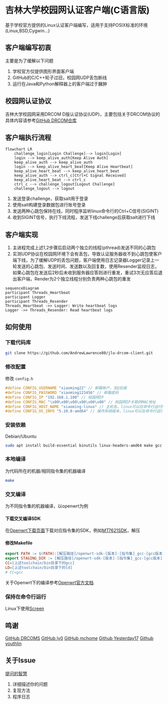 # 吉林大学校园网认证客户端(C语言版)

基于学校官方提供的Linux认证客户端编写，适用于支持POSIX标准的环境(Linux,BSD,Cygwin...)

## 客户端编写初衷

主要是为了缓解以下问题

1. 学校官方仅提供图形界面客户端
2. GitHub的C/C++轮子过旧，校园网UDP丢包断线
3. 运行在Java和Python解释器上的客户端过于臃肿

## 校园网认证协议

吉林大学校园网采用DRCOM D版认证协议(UDP)，主要包括关于DRCOM协议的具体内容请参考[GitHub DRCOM仓库](https://github.com/drcoms)

## 客户端执行流程

```mermaid
flowchart LR
    challenge_login[Login Challenge]--> login[Login] 
    login --> keep_alive_auth[Keep Alive Auth]
    keep_alive_auth --> keep_alive_auth
    login --> keep_alive_heart_beat[Keep Alive Heartbeat]
    keep_alive_heart_beat --> keep_alive_heart_beat
    keep_alive_auth --> ctrl_c[Ctrl+C Signal Received]
    keep_alive_heart_beat --> ctrl_c
    ctrl_c --> challenge_logout[Logout Challenge]
    challenge_logout --> logout
```

1. 发送登录challenge，获取salt用于登录
2. 使用salt构建登录数据包进行账号登录
3. 发送两种心跳包保持在线，同时程序监听linux命令行的Ctrl+C信号(SIGINT)
4. 收到SIGINT信号，执行下线流程，发送下线challenge后获取salt进行下线

## 客户端实现

1. 主进程完成上述1,2步骤后启动两个独立的线程(pthread)发送不同的心跳包
2. 实测UDP协议在校园网环境下会有丢包，导致认证服务器收不到心跳包使客户端下线，为了缓解UDP的丢包问题，客户端使用日志记录器Logger记录上一轮发送的心跳包、发送时间、发送数以及回复数，使用Resender监视日志，如果心跳包在发送后2秒后未收到服务器应答则进行重发，重试3次无应答后退出客户端，Render为2个独立线程分别负责两种心跳包的重发

```mermaid
sequenceDiagram
participant Threads_Heartbeat
participant Logger
participant Threads_Resender
Threads_Heartbeat ->> Logger: Write heartbeat logs
Logger ->> Threads_Resender: Read heartbeat logs

```

## 如何使用

### 下载代码库

```bash
git clone https://github.com/AndrewLawrence80/jlu-drcom-client.git
```

### 修改配置

修改 ``config.h``

``` cpp
#define CONFIG_USERNAME "xiaoming22" // 邮箱账户，无@后缀
#define CONFIG_PASSWORD "xiaoming123456" // 邮箱密码
#define CONFIG_IP "192.168.1.100" // 校园网IP
#define CONFIG_MAC "\x00\x00\x00\x00\x00\x00" // 校园网IP关联的MAC地址
#define CONFIG_HOST_NAME "xiaoming-linux" // 主机名，linux可以在命令行运行hostname
#define CONFIG_OS_INFO "5.10.0-amd64" // 操作系统版本，linux可以在命令行运行uname -r
```

### 安装依赖

Debian/Ubuntu

```bash
sudo apt install build-essential binutils linux-headers-amd64 make gcc
```

### 本地编译

为代码所在的机器/相同指令集的机器编译

```bash
make
```

### 交叉编译

为不同指令集的机器编译，以openwrt为例

#### 下载交叉编译SDK

在[Openwrt下载页面](https://downloads.openwrt.org/snapshots/targets/)下载对应指令集的SDK，例如[MT7621SDK](https://downloads.openwrt.org/snapshots/targets/ramips/mt7621/openwrt-sdk-ramips-mt7621_gcc-12.3.0_musl.Linux-x86_64.tar.xz)，解压

#### 修改Makefile

``` Makefile
export PATH := $(PATH):[解压路径]/openwrt-sdk-[版本]-[指令集]_gcc-[gcc版本]_[libc版本].Linux-x86_64/staging_dir/toolchain-[指令集]_gcc-[gcc版本]_[libc版本]/bin/
export STAGING_DIR := [解压路径]/openwrt-sdk-[版本]-[指令集]_gcc-[gcc版本]_[libc版本].Linux-x86_64/staging_dir/toolchain-[指令集]_gcc-[gcc版本]_[libc版本]/
CC=[上述toolchain/bin目录下的gcc]
LD=[上述toolchain/bin目录下的ld]
# CC=gcc
```

关于Openwrt下的编译参考[Openwrt官方文档](https://openwrt.org/docs/guide-developer/toolchain/crosscompile)

### 保持在命令行运行

Linux下使用[Screen](https://linuxize.com/post/how-to-use-linux-screen/)

## 鸣谢

[GitHub DRCOMS](https://github.com/drcoms/drcom-generic)
[GitHub ly0](https://github.com/ly0/jlu-drcom-client)
[GitHub mchome](https://github.com/mchome/dogcom)
[Github Yesterday17](https://github.com/Yesterday17/go-drcom-jlu)
[Github youthlin](https://github.com/youthlin/jlu-drcom-client)

## 关于Issue

[提问的智慧](https://github.com/ryanhanwu/How-To-Ask-Questions-The-Smart-Way/blob/main/README-zh_CN.md)

1. 详细描述你的问题
2. 复现方法
3. 程序日志
